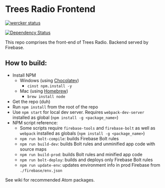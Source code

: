 # Trees Radio Frontend

[![wercker status](https://app.wercker.com/status/cc27bc23e90eea7d0c16679e8d382e5f/m "wercker status")](https://app.wercker.com/project/bykey/cc27bc23e90eea7d0c16679e8d382e5f)

[![Dependency Status](https://david-dm.org/zbuttram/treesradio-frontend.svg)](https://david-dm.org/zbuttram/treesradio-frontend)

This repo comprises the front-end of Trees Radio. Backend served by Firebase.



## How to build:
* Install NPM
  - Windows (using [Chocolatey](https://chocolatey.org/))
    + `cinst npm.install -y`
  - Mac (using [Homebrew](http://brew.sh/))
    + `brew install node`
* Get the repo (duh)
* Run `npm install` from the root of the repo
* Use `npm start` for local dev server. Requires `webpack-dev-server` installed as global (`npm install -g <package_name>`)
* NPM script reference:
  - Some scripts require `firebase-tools` and `firebase-bolt` as well as `webpack` installed as globals (`npm install -g <package_name>`)
  - `npm run bolt-compile`: builds Firebase Bolt rules
  - `npm run build-dev`: builds Bolt rules and unminified app code with source maps
  - `npm run build-prod`: builds Bolt rules and minified app code
  - `npm run bolt-deploy`: builds and deploys only Firebase Bolt rules
  - `npm run update-env`: updates environment info in prod Firebase from `./firebase/env.json`

See wiki for recommended Atom packages.
